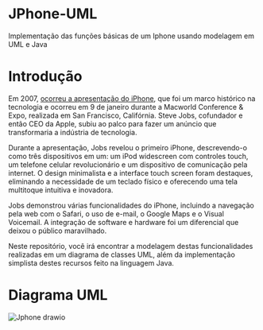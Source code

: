 # JPhone-UML
Implementação das funções básicas de um Iphone usando modelagem em UML e Java

# Introdução

Em 2007, [ocorreu a apresentação do iPhone](https://www.youtube.com/watch?v=MnrJzXM7a6o), que foi um marco histórico na tecnologia e ocorreu em 9 de janeiro durante a Macworld Conference & Expo, realizada em San Francisco, Califórnia. Steve Jobs, cofundador e então CEO da Apple, subiu ao palco para fazer um anúncio que transformaria a indústria de tecnologia.

Durante a apresentação, Jobs revelou o primeiro iPhone, descrevendo-o como três dispositivos em um: um iPod widescreen com controles touch, um telefone celular revolucionário e um dispositivo de comunicação pela internet. O design minimalista e a interface touch screen foram destaques, eliminando a necessidade de um teclado físico e oferecendo uma tela multitoque intuitiva e inovadora.

Jobs demonstrou várias funcionalidades do iPhone, incluindo a navegação pela web com o Safari, o uso de e-mail, o Google Maps e o Visual Voicemail. A integração de software e hardware foi um diferencial que deixou o público maravilhado.

Neste repositório, você irá encontrar a modelagem destas funcionalidades realizadas em um diagrama de classes UML, além da implementação simplista destes recursos feito na linguagem Java.

# Diagrama UML

![Jphone drawio](https://github.com/user-attachments/assets/04a4623e-68bc-458c-ace1-d45198822320)
